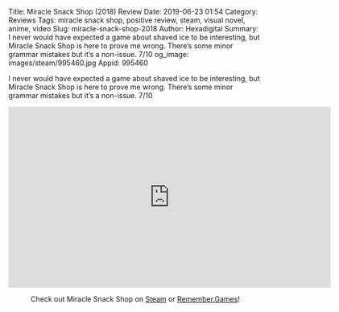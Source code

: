 Title: Miracle Snack Shop (2018) Review
Date: 2019-06-23 01:54
Category: Reviews
Tags: miracle snack shop, positive review, steam, visual novel, anime, video
Slug: miracle-snack-shop-2018
Author: Hexadigital
Summary: I never would have expected a game about shaved ice to be interesting, but Miracle Snack Shop is here to prove me wrong. There’s some minor grammar mistakes but it’s a non-issue. 7/10
og_image: images/steam/995460.jpg
Appid: 995460

I never would have expected a game about shaved ice to be interesting, but Miracle Snack Shop is here to prove me wrong. There’s some minor grammar mistakes but it’s a non-issue. 7/10

<center><iframe src="https://www.youtube.com/embed/qoG8rcvmvL0?feature=oembed" allow="accelerometer; autoplay; encrypted-media; gyroscope; picture-in-picture" width="640" height="360" frameborder="0"></iframe>

Check out Miracle Snack Shop on [Steam](https://store.steampowered.com/app/995460/?curator_clanid=34633900) or [Remember.Games](https://remember.games/game/2310/)!</center>